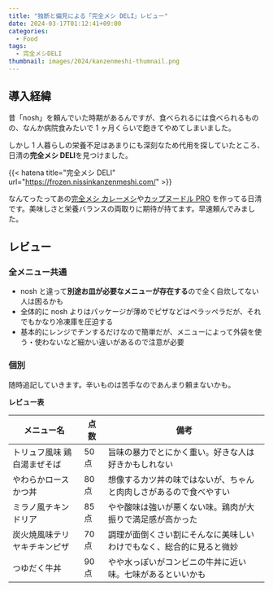```yaml
---
title: "独断と偏見による「完全メシ DELI」レビュー"
date: 2024-03-17T01:12:41+09:00
categories:
  - Food
tags:
  - 完全メシDELI
thumbnail: images/2024/kanzenmeshi-thumnail.png
---
```


## 導入経緯

昔「nosh」を頼んでいた時期があるんですが、食べられるには食べられるものの、なんか病院食みたいで 1 ヶ月くらいで飽きてやめてしまいました。

しかし 1 人暮らしの栄養不足はあまりにも深刻なため代用を探していたところ、日清の**完全メシ DELI**を見つけました。

{{< hatena title="完全メシ DELI" url="https://frozen.nissinkanzenmeshi.com/" >}}

なんてったってあの[完全メシ カレーメシ](https://www.nissin.com/jp/products/items/11691)や[カップヌードル PRO](https://www.nissin.com/jp/products/items/12234) を作ってる日清です。美味しさと栄養バランスの両取りに期待が持てます。早速頼んでみました。

## レビュー

### 全メニュー共通

- nosh と違って**別途お皿が必要なメニューが存在する**ので全く自炊してない人は困るかも
- 全体的に nosh よりはパッケージが薄めでピザなどはペラッペラだが、それでもかなり冷凍庫を圧迫する
- 基本的にレンジでチンするだけなので簡単だが、メニューによって外袋を使う・使わないなど細かい違いがあるので注意が必要

### 個別

随時追記していきます。辛いものは苦手なのであんまり頼まないかも。

**レビュー表**

| メニュー名                   | 点数  | 備考                                                                 |
| ---------------------------- | ----- | -------------------------------------------------------------------- |
| トリュフ風味 鶏白湯まぜそば  | 50 点 | 旨味の暴力でとにかく重い。好きな人は好きかもしれない                 |
| やわらかロースかつ丼         | 80 点 | 想像するカツ丼の味ではないが、ちゃんと肉肉しさがあるので食べやすい   |
| ミラノ風チキンドリア         | 85 点 | やや酸味は強いが悪くない味。鶏肉が大振りで満足感が高かった           |
| 炭火焼風味テリヤキチキンピザ | 70 点 | 調理が面倒くさい割にそんなに美味しいわけでもなく、総合的に見ると微妙 |
| つゆだく牛丼                 | 90 点 | やや水っぽいがコンビニの牛丼に近い味。七味があるといいかも           |
